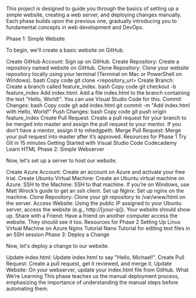 This project is designed to guide you through the basics of setting up a simple website, creating a web server, and deploying changes manually. Each phase builds upon the previous one, gradually introducing you to fundamental concepts in web development and DevOps.

Phase 1: Simple Website

To begin, we'll create a basic website on GitHub.

Create GitHub Account: Sign up on GitHub.
Create Repository: Create a repository named website on GitHub.
Clone Repository: Clone your website repository locally using your terminal (Terminal on Mac or PowerShell on Windows).
bash
Copy code
git clone <repository_url>
Create Branch: Create a branch called feature_index.
bash
Copy code
git checkout -b feature_index
Add index.html: Add a file index.html to the branch containing the text "Hello, World!". You can use Visual Studio Code for this.
Commit Changes:
bash
Copy code
git add index.html
git commit -m "Add index.html with Hello, World!"
Push Changes:
bash
Copy code
git push origin feature_index
Create Pull Request: Create a pull request for your branch to be merged into master and assign the pull request to your mentor. If you don’t have a mentor, assign it to mhedgpeth.
Merge Pull Request: Merge your pull request into master after it’s approved.
Resources for Phase 1
Try Git in 15 minutes
Getting Started with Visual Studio Code
Codecademy Learn HTML
Phase 2: Simple Webserver

Now, let's set up a server to host our website.

Create Azure Account: Create an account on Azure and activate your free trial.
Create Ubuntu Virtual Machine: Create an Ubuntu virtual machine on Azure.
SSH to the Machine: SSH to that machine. If you’re on Windows, use Matt Wrock’s guide to get an ssh client.
Set up Nginx: Set up nginx on the machine.
Clone Repository: Clone your git repository to /var/www/html on the server.
Access Website: Using the public IP assigned to your Ubuntu server, access the website (e.g., http://[your-ip]). Your website should show up.
Share with a Friend: Have a friend on another computer access the website. They should see it too.
Resources for Phase 2
Setting Up Linux Virtual Machine on Azure
Nginx Tutorial
Nano Tutorial for editing text files in an SSH session
Phase 3: Deploy a Change

Now, let's deploy a change to our website.

Update index.html: Update index.html to say "Hello, Michael!".
Create Pull Request: Create a pull request, get it reviewed, and merge it.
Update Website: On your webserver, update your index.html file from GitHub.
What We’re Learning
This phase teaches us the manual deployment process, emphasizing the importance of understanding the manual steps before automating them.
